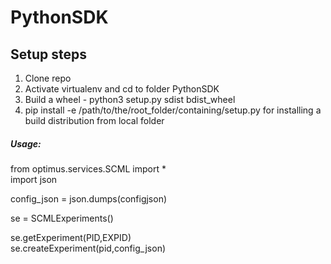 # PythonSDK

## Setup steps

1. Clone repo
2. Activate virtualenv and cd to folder PythonSDK
3. Build a wheel - python3 setup.py sdist bdist_wheel
4. pip install -e /path/to/the/root_folder/containing/setup.py  for installing a build distribution from local folder


##### Usage:

from optimus.services.SCML import *  
import json 

config_json = json.dumps(configjson)

se = SCMLExperiments()  

se.getExperiment(PID,EXPID)  
se.createExperiment(pid,config_json)
